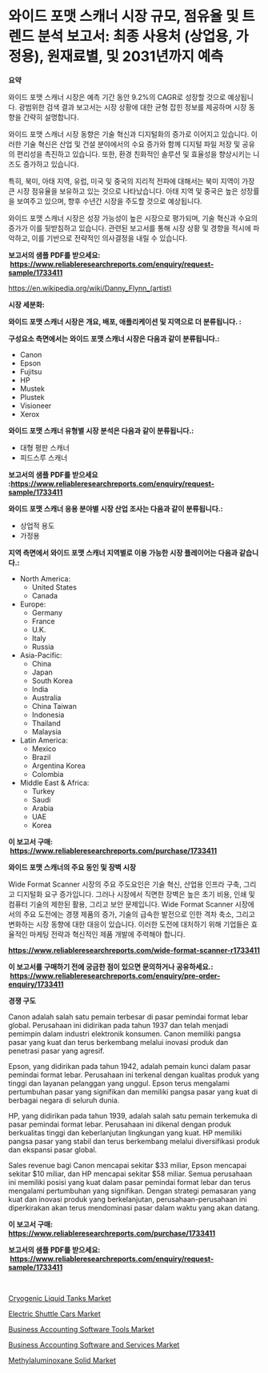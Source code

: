 <p><h1>와이드 포맷 스캐너 시장 규모, 점유율 및 트렌드 분석 보고서: 최종 사용처 (상업용, 가정용), 원재료별, 및 2031년까지 예측</h1></p><p><strong>요약</strong></p>
<p><p>와이드 포맷 스캐너 시장은 예측 기간 동안 9.2%의 CAGR로 성장할 것으로 예상됩니다. 광범위한 검색 결과 보고서는 시장 상황에 대한 균형 잡힌 정보를 제공하며 시장 동향을 간략히 설명합니다.</p><p>와이드 포맷 스캐너 시장 동향은 기술 혁신과 디지털화의 증가로 이어지고 있습니다. 이러한 기술 혁신은 산업 및 건설 분야에서의 수요 증가와 함께 디지털 파일 저장 및 공유의 편리성을 촉진하고 있습니다. 또한, 환경 친화적인 솔루션 및 효율성을 향상시키는 니즈도 증가하고 있습니다.</p><p>특히, 북미, 아태 지역, 유럽, 미국 및 중국의 지리적 전파에 대해서는 북미 지역이 가장 큰 시장 점유율을 보유하고 있는 것으로 나타났습니다. 아태 지역 및 중국은 높은 성장률을 보여주고 있으며, 향후 수년간 시장을 주도할 것으로 예상됩니다.</p><p>와이드 포맷 스캐너 시장은 성장 가능성이 높은 시장으로 평가되며, 기술 혁신과 수요의 증가가 이를 뒷받침하고 있습니다. 관련된 보고서를 통해 시장 상황 및 경향을 적시에 파악하고, 이를 기반으로 전략적인 의사결정을 내릴 수 있습니다.</p></p>
<p><strong>보고서의 샘플 PDF를 받으세요: &nbsp;<a href="https://www.reliableresearchreports.com/enquiry/request-sample/1733411">https://www.reliableresearchreports.com/enquiry/request-sample/1733411</a></strong></p>
<p><a href="https://en.wikipedia.org/wiki/Danny_Flynn_(artist)">https://en.wikipedia.org/wiki/Danny_Flynn_(artist)</a></p>
<p><strong>시장 세분화:</strong></p>
<p><strong> 와이드 포맷 스캐너 시장은 개요, 배포, 애플리케이션 및 지역으로 더 분류됩니다. :</strong></p>
<p><strong>구성요소 측면에서는 와이드 포맷 스캐너 시장은 다음과 같이 분류됩니다.:</strong></p>
<p><ul><li>Canon</li><li>Epson</li><li>Fujitsu</li><li>HP</li><li>Mustek</li><li>Plustek</li><li>Visioneer</li><li>Xerox</li></ul></p>
<p><strong> 와이드 포맷 스캐너 유형별 시장 분석은 다음과 같이 분류됩니다.:</strong></p>
<p><ul><li>대형 평판 스캐너</li><li>피드스루 스캐너</li></ul></p>
<p><strong>보고서의 샘플 PDF를 받으세요 :<a href="https://www.reliableresearchreports.com/enquiry/request-sample/1733411">https://www.reliableresearchreports.com/enquiry/request-sample/1733411</a></strong></p>
<p><strong> 와이드 포맷 스캐너 응용 분야별 시장 산업 조사는 다음과 같이 분류됩니다.:</strong></p>
<p><ul><li>상업적 용도</li><li>가정용</li></ul></p>
<p><strong>지역 측면에서 와이드 포맷 스캐너 지역별로 이용 가능한 시장 플레이어는 다음과 같습니다.:</strong></p>
<p><ul>
    <li>
        North America:
        <ul>
            <li>United States</li>
            <li>Canada</li>
        </ul>
    </li>
    <li>
        Europe:
        <ul>
            <li>Germany</li>
            <li>France</li>
            <li>U.K.</li>
            <li>Italy</li>
            <li>Russia</li>
        </ul>
    </li>
    <li>
        Asia-Pacific:
        <ul>
            <li>China</li>
            <li>Japan</li>
            <li>South Korea</li>
            <li>India</li>
            <li>Australia</li>
            <li>China Taiwan</li>
            <li>Indonesia</li>
            <li>Thailand</li>
            <li>Malaysia</li>
        </ul>
    </li>
    <li>
        Latin America:
        <ul>
            <li>Mexico</li>
            <li>Brazil</li>
            <li>Argentina Korea</li>
            <li>Colombia</li>
        </ul>
    </li>
    <li>
        Middle East & Africa:
        <ul>
            <li>Turkey</li>
            <li>Saudi</li>
            <li>Arabia</li>
            <li>UAE</li>
            <li>Korea</li>
        </ul>
    </li>
    </ul></p>
<p><strong>이 보고서 구매: &nbsp;<a href="https://www.reliableresearchreports.com/purchase/1733411">https://www.reliableresearchreports.com/purchase/1733411</a></strong></p>
<p><strong>와이드 포맷 스캐너의 주요 동인 및 장벽 시장</strong></p>
<p><p>Wide Format Scanner 시장의 주요 주도요인은 기술 혁신, 산업용 인프라 구축, 그리고 디지털화 요구 증가입니다. 그러나 시장에서 직면한 장벽은 높은 초기 비용, 인쇄 및 컴퓨터 기술의 제한된 활용, 그리고 보안 문제입니다. Wide Format Scanner 시장에서의 주요 도전에는 경쟁 제품의 증가, 기술의 급속한 발전으로 인한 격차 축소, 그리고 변화하는 시장 동향에 대한 대응이 있습니다. 이러한 도전에 대처하기 위해 기업들은 효율적인 마케팅 전략과 혁신적인 제품 개발에 주력해야 합니다.</p></p>
<p><strong><a href="https://www.reliableresearchreports.com/wide-format-scanner-r1733411">https://www.reliableresearchreports.com/wide-format-scanner-r1733411</a></strong></p>
<p><strong>이 보고서를 구매하기 전에 궁금한 점이 있으면 문의하거나 공유하세요.: &nbsp;<a href="https://www.reliableresearchreports.com/enquiry/pre-order-enquiry/1733411">https://www.reliableresearchreports.com/enquiry/pre-order-enquiry/1733411</a></strong></p>
<p><strong>경쟁 구도</strong></p>
<p><p>Canon adalah salah satu pemain terbesar di pasar pemindai format lebar global. Perusahaan ini didirikan pada tahun 1937 dan telah menjadi pemimpin dalam industri elektronik konsumen. Canon memiliki pangsa pasar yang kuat dan terus berkembang melalui inovasi produk dan penetrasi pasar yang agresif.</p><p>Epson, yang didirikan pada tahun 1942, adalah pemain kunci dalam pasar pemindai format lebar. Perusahaan ini terkenal dengan kualitas produk yang tinggi dan layanan pelanggan yang unggul. Epson terus mengalami pertumbuhan pasar yang signifikan dan memiliki pangsa pasar yang kuat di berbagai negara di seluruh dunia.</p><p>HP, yang didirikan pada tahun 1939, adalah salah satu pemain terkemuka di pasar pemindai format lebar. Perusahaan ini dikenal dengan produk berkualitas tinggi dan keberlanjutan lingkungan yang kuat. HP memiliki pangsa pasar yang stabil dan terus berkembang melalui diversifikasi produk dan ekspansi pasar global.</p><p>Sales revenue bagi Canon mencapai sekitar $33 miliar, Epson mencapai sekitar $10 miliar, dan HP mencapai sekitar $58 miliar. Semua perusahaan ini memiliki posisi yang kuat dalam pasar pemindai format lebar dan terus mengalami pertumbuhan yang signifikan. Dengan strategi pemasaran yang kuat dan inovasi produk yang berkelanjutan, perusahaan-perusahaan ini diperkirakan akan terus mendominasi pasar dalam waktu yang akan datang.</p></p>
<p><strong>이 보고서 구매: &nbsp; <a href="https://www.reliableresearchreports.com/purchase/1733411">https://www.reliableresearchreports.com/purchase/1733411</a></strong></p>
<p><strong>보고서의 샘플 PDF를 받으세요: &nbsp;<a href="https://www.reliableresearchreports.com/enquiry/request-sample/1733411">https://www.reliableresearchreports.com/enquiry/request-sample/1733411</a></strong><strong></strong></p>
<p>&nbsp;</p>
<p><p><a href="https://medium.com/@hakielkafi_83796/cryogenic-liquid-tanks-market-size-growth-and-industry-analysis-by-market-segmentation-and-9e821fc60a5e">Cryogenic Liquid Tanks Market</a></p><p><a href="https://www.linkedin.com/pulse/electric-shuttle-cars-market-investigation-industry-evolution-mnqaf">Electric Shuttle Cars Market</a></p><p><a href="https://issuu.com/reportprime-2/docs/business-accounting-software-tools-market-size-203">Business Accounting Software Tools Market</a></p><p><a href="https://issuu.com/reportprime-2/docs/business-accounting-software-and-services-market-s">Business Accounting Software and Services Market</a></p><p><a href="https://github.com/xphhkedv5/Market-Research-Report-List-1/blob/main/methylaluminoxane-solid-market.md">Methylaluminoxane Solid Market</a></p></p>